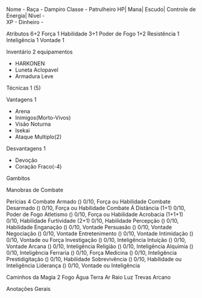 Nome - 
Raça - Dampiro
Classe - Patrulheiro
HP| 
Mana| 
Escudo| 
Controle de Energia| 
Nível -  
XP - 
Dinheiro -  

Atributos 6+2
Força 1
Habilidade 3+1
Poder de Fogo 1+2
Resistência  1
Inteligência 1
Vontade 1

Inventário 2 equipamentos
- HARKONEN
- Luneta Aclopavel
- Armadura Leve

Técnicas 1 (5)

Vantagens 1
- Arena
- Inimigos(Morto-Vivos)
- Visão Noturna
- Isekai
- Ataque Multiplo(2)

Desvantagens 1
- Devoção
- Coração Fraco(-4)

Gambitos 

Manobras de Combate 

Perícias 4
Combate Armado () 0/10, Força ou Habilidade
Combate Desarmado () 0/10, Força ou Habilidade
Combate Á Distância (1+1) 0/10, Poder de Fogo
Atletismo () 0/10, Força ou Habilidade
Acrobacia (1+1+1) 0/10, Habilidade
Furtividade (2+1) 0/10, Habilidade
Percepção () 0/10, Habilidade
Enganação () 0/10, Vontade
Persuasão () 0/10, Vontade
Negociação () 0/10, Vontade
Entretenimento () 0/10, Vontade
Intimidação () 0/10, Vontade ou Força
Investigação () 0/10, Inteligência
Intuição () 0/10, Vontade
Arcana () 0/10, Inteligência
Religião () 0/10, Inteligência
Alquimia () 0/10, Inteligência
Ferraria () 0/10, Força
Medicina () 0/10, Inteligência
Prestidigitação () 0/10, Habilidade
Sobrevivência () 0/10, Habilidade ou Inteligência
Liderança () 0/10, Vontade ou Inteligência

Caminhos da Magia 2
Fogo 
Água 
Terra 
Ar 
Raio 
Luz 
Trevas 
Arcano 

Anotações Gerais